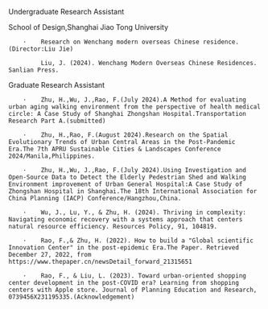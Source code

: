 Undergraduate Research Assistant

School of Design,Shanghai Jiao Tong University

        ·    Research on Wenchang modern overseas Chinese residence.(Director:Liu Jie)

             Liu, J. (2024). Wenchang Modern Overseas Chinese Residences. Sanlian Press.   


Graduate Research Assistant

        ·    Zhu, H.,Wu, J.,Rao, F.(July 2024).A Method for evaluating urban aging walking environment from the perspective of health medical circle: A Case Study of Shanghai Zhongshan Hospital.Transportation Research Part A.(submitted)

        ·    Zhu, H.,Rao, F.(August 2024).Research on the Spatial Evolutionary Trends of Urban Central Areas in the Post-Pandemic Era.The 7th APRU Sustainable Cities & Landscapes Conference 2024/Manila,Philippines.

        ·    Zhu, H.,Wu, J.,Rao, F.(July 2024).Using Investigation and Open-Source Data to Detect the Elderly Pedestrian Shed and Walking Environment improvement of Urban General Hospital:A Case Study of Zhongshan Hospital in Shanghai.The 18th International Association for China Planning (IACP) Conference/Hangzhou,China.

        ·    Wu, J., Lu, Y., & Zhu, H. (2024). Thriving in complexity: Navigating economic recovery with a systems approach that centers natural resource efficiency. Resources Policy, 91, 104819.

        ·    Rao, F.,& Zhu, H. (2022). How to build a "Global scientific Innovation Center" in the post-epidemic Era.The Paper. Retrieved December 27, 2022, from https://www.thepaper.cn/newsDetail_forward_21315651

        ·    Rao, F., & Liu, L. (2023). Toward urban-oriented shopping center development in the post-COVID era? Learning from shopping centers with Apple store. Journal of Planning Education and Research, 0739456X231195335.(Acknowledgement)
        